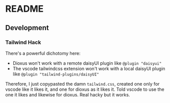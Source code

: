 # README

## Development

### Tailwind Hack
There's a powerful dichotomy here:

* Dioxus won't work with a remote daisyUI plugin like `@plugin "daisyui"`
* The vscode tailwindcss extension won't work with a local daisyUI plugin like `@plugin "tailwind-plugins/daisyUI"`

Therefore, I just copypasted the damn `tailwind.css`, created one only for vscode like it likes it, and one for dioxus as it likes it. Told vscode to use the one it likes and likewise for dioxus. Real hacky but it works.
